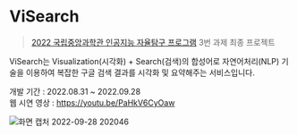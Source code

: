 # ViSearch
> [2022 국립중앙과학관 인공지능 자율탐구 프로그램](https://www.science.go.kr/board/view?menuId=MENU00477&linkId=4701994) 3번 과제 최종 프로젝트

ViSearch는 Visualization(시각화) + Search(검색)의 합성어로 자연어처리(NLP) 기술을 이용하여 복잡한 구글 검색 결과를 시각화 및 요약해주는 서비스입니다.

개발 기간 : 2022.08.31 ~ 2022.09.28 <br>
웹 시연 영상 : https://youtu.be/PaHkV6CyOaw

![화면 캡처 2022-09-28 202046](https://user-images.githubusercontent.com/87067974/192766443-9ac309c5-9e16-47f4-842f-1b0ba7f726b5.png)

